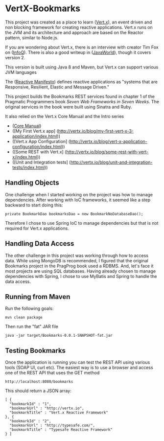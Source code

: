# VertX-Bookmarks
This project was created as a place to learn ([Vert.x](http://vertx.io/)), an event driven and non blocking framework for creating reactive applications. Vert.x runs on the JVM and its architecture and approach are based on the Reactor pattern, similar to Node.js.

If you are wondering about Vert.x, there is an interview with creator Tim Fox on ([InfoQ](http://www.infoq.com/articles/vertx-3-tim-fox)). There is also a good writeup in ([JavaWorld](http://www.javaworld.com/article/2078838/mobile-java/open-source-java-projects-vert-x.html)), though it covers version 2.

This version is built using Java 8 and Maven, but Vert.x can support various JVM languages

The ([Reactive Manifesto](http://www.reactivemanifesto.org/)) defines reactive applications as "systems that are Responsive, Resilient, Elastic and Message Driven."

This project builds the Bookmarks REST services found in chapter 1 of the Pragmatic Programmers book *Seven Web Frameworks in Seven Weeks*. The original services in the book were built using Sinatra and Ruby. 

It also relied on the Vert.x Core Manual and the Intro series
- ([Core Manual](http://vertx.io/docs/vertx-core/java/))
- ([My First Vert.x app] (http://vertx.io/blog/my-first-vert-x-3-application/index.html))
- ([Vert.x App Configuration] (http://vertx.io/blog/vert-x-application-configuration/index.html))
- ([Some REST with Vert.x] (http://vertx.io/blog/some-rest-with-vert-x/index.html))
- ([Unit and Integration tests] (http://vertx.io/blog/unit-and-integration-tests/index.html))

## Handling Objects
One challenge when I started working on the project was how to manage dependencies. After working with IoC frameworks, it seemed like a step backward to start doing this:

	private BookmarkDao bookmarksDao = new BookmarkNoDatabaseDao();
	
Therefore I chose to use Spring IoC to manage dependencies but that is not required for Vert.x applications. 

## Handling Data Access
The other challenge in this project was working through how to access data. While using MongoDB is recommended, I figured that the original Bookmarks project in the PragProg book used a RDBMS. And, let's face it most projects are using SQL databases. Having already chosen to manage dependencies with Spring, I chose to use MyBatis and Spring to handle the data access.

## Running from Maven
Run the following goals: 
	
	mvn clean package

Then run the "fat" JAR file
	
	java -jar target/Bookmarks-0.0.1-SNAPSHOT-fat.jar

## Testing Bookmarks
Once the application is running you can test the REST API using various tools (SOAP UI, curl etc). 
The easiest way is to use a browser and access one of the REST API that uses the GET method 
		
	http://localhost:8080/bookmarks

This should return a JSON array:

	[ {
	  "bookmarkId" : "1",
	  "bookmarkUrl" : "http://vertx.io",
	  "bookmarkTitle" : "Vert.x Reactive Framework"
	}, {
	  "bookmarkId" : "2",
	  "bookmarkUrl" : "http://typesafe.com/",
	  "bookmarkTitle" : "Typesafe Reactive Framework"
	} ]
